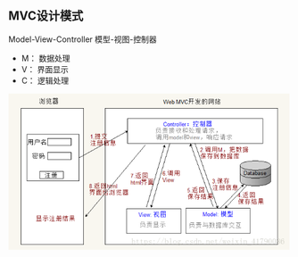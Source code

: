 ## MVC设计模式  
Model-View-Controller 模型-视图-控制器  
* M： 数据处理
* V： 界面显示
* C： 逻辑处理  

![MVC](https://github.com/JiaShuai0209/Openstack/blob/master/Horizon/Django/Picture/MVC.png)
